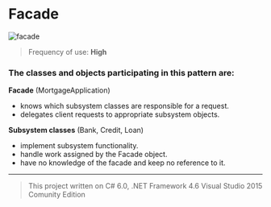 # Facade

![facade](https://cloud.githubusercontent.com/assets/24522089/24169959/9aa561d8-0e98-11e7-8d2a-2db364eb76e5.png)

> Frequency of use: **High**

### The classes and objects participating in this pattern are:

**Facade**   (MortgageApplication)
* knows which subsystem classes are responsible for a request.
* delegates client requests to appropriate subsystem objects.

**Subsystem classes**   (Bank, Credit, Loan)
* implement subsystem functionality.
* handle work assigned by the Facade object.
* have no knowledge of the facade and keep no reference to it.

-------------------------------------------------------------------------------------------------
> This project written on C# 6.0, .NET Framework 4.6 Visual Studio 2015 Comunity Edition
